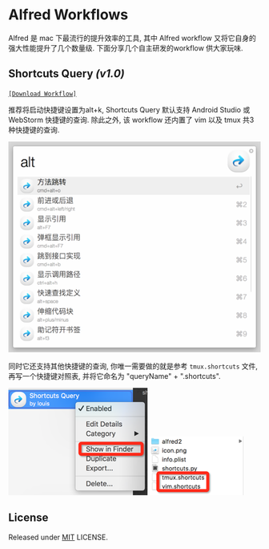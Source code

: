 # Alfred Workflows

Alfred 是 mac 下最流行的提升效率的工具, 其中 Alfred workflow 又将它自身的强大性能提升了几个数量级. 下面分享几个自主研发的workflow 供大家玩味.

## Shortcuts Query *(v1.0)*

[`[Download Workflow]`](https://github.com/Louiszhai/Louiszhai/alfred-workflows/blob/master/Downloads/Shortcuts%20Query.alfredworkflow?raw=true)

推荐将启动快捷键设置为alt+k, Shortcuts Query 默认支持 Android Studio 或 WebStorm 快捷键的查询. 除此之外, 该 workflow 还内置了 vim 以及 tmux 共3种快捷键的查询. 

![shortcuts][1]

同时它还支持其他快捷键的查询, 你唯一需要做的就是参考 `tmux.shortcuts` 文件, 再写一个快捷键对照表, 并将它命名为 "queryName" + ".shortcuts".

![shortcuts][2]    ![shortcuts][3]

## License


Released under [MIT](http://rem.mit-license.org/)  LICENSE.



[1]: images/shortcuts01.png
[2]: images/shortcuts-step01.png
[3]: images/shortcuts-step02.png